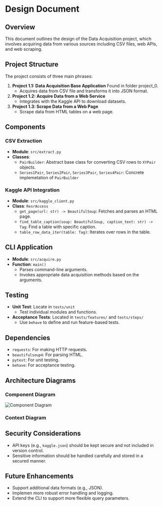 # Design Document

## Overview 
This document outlines the design of the Data Acquisition project, which involves acquiring data from various sources including CSV files, web APIs, and web scraping.

## Project Structure
The project consists of three main phrases:
1. **Project 1.1: Data Acquisition Base Application** Found in folder project_0.
    - Acquires data from CSV file and transforms it into JSON format.
2. **Project 1.2: Acquire Data from a Web Service**
    - Integrates with the Kaggle API to download datasets.
3. **Project 1.3: Scrape Data from a Web Page**
    - Scrape data from HTML tables on a web page.

## Components

### CSV Extraction
- **Module**: `src/extract.py`
- **Classes**:
  - `PairBuilder`: Abstract base class for converting CSV rows to `XYPair` objects.
  - `Series1Pair`, `Series2Pair`, `Series3Pair`, `Series4Pair`: Concrete implemetation of `PairBuilder` 

### Kaggle API Integration
- **Module**: `src/kaggle_client.py`
- **Class**: `ResrAccess`
  - `get_page(url: str) -> BeautifulSoup`: Fetches and parses an HTML page.
  - `find_table_caption(soup: BeautifulSoup, caption_text: str) -> Tag`: Find a table with specific caption.
  - `table_row_data_iter(table: Tag)`: Iterates over rows in the table.

## CLI Application
- **Module**: `src/acquire.py`
- **Function**: `main()`
  - Parses command-line arguments.
  - Invokes appropriate data acquisition methods based on the arguments.

## Testing
- **Unit Test**: Locate in `tests/unit`
  - Test individual modules and functions.
- **Acceptance Tests**: Located in `tests/features/` and `tests/steps/`
  - Use `behave` to define and run feature-based tests.

## Dependencies
- `requests`: For making HTTP requests.
- `beautifulsoup4`: For parsing HTML.
- `pytest`: For unit testing.
- `behave`: For acceptance testing.

## Architecture Diagrams
### Component Diagram
![Component Diagram](component_diagram.png)

### Context Diagram

## Security Considerations
- API keys (e.g., `kaggle.json`) should be kept secure and not included in version control.
- Sensitive information should be handled carefully and stored in a secured manner.

## Future Enhancements
- Support additional data formats (e.g., JSON).
- Implemen more robust error handling and logging.
- Extend the CLI to support more flexible query parameters.